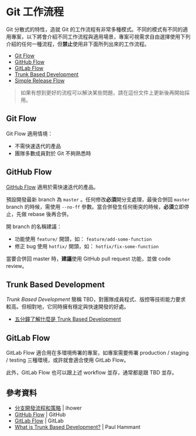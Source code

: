# Git 工作流程

Git 分散式的特性，造就 Git 的工作流程有非常多種模式。不同的模式有不同的適用專案，以下將會介紹不同工作流程與適用場景，專案可視需求自由選擇使用下列介紹的任何一種流程，但**禁止**使用非下面所列出來的工作流程。

* [Git Flow](#git-flow)
* [GitHub Flow](#github-flow)
* [GitLab Flow](#gitlab-flow)
* [Trunk Based Development](#trunk-based-development)
* [Simple Release Flow](workflow-simple-release.md) 

> 如果有想到更好的流程可以解決某些問題，請在這份文件上更新後再開始採用。

## Git Flow

Git Flow 適用情境：

* 不需快速迭代的產品
* 團隊多數成員對於 Git 不夠熟悉時

## GitHub Flow

[GitHub Flow][] 適用於需快速迭代的產品。

預設開發最新 branch 為 `master` 。任何修改**必須**開分支處理，最後合併回 `master` branch 的時候，需使用 `--no-ff` 參數。當合併發生任何衝突的時候，**必須**立即停止，先做 rebase 後再合併。

開 branch 的名稱建議：

* 功能使用 `feature/` 開頭，如： `feature/add-some-function`
* 修正 bug 使用 `hotfix/` 開頭，如： `hotfix/fix-some-function`

當要合併回 master 時，**建議**使用 GitHub pull request 功能，並做 code review。 

## Trunk Based Development

*Trunk Based Development* 簡稱 TBD，對團隊成員程式、版控等技術能力要求較高。但相對地，它同時擁有穩定與快速開發的好處。

* [五分鐘了解什麼是 Trunk Based Development](tbd/quick-start.md)

## GitLab Flow

GitLab Flow 適合用在多環境佈署的專案，如專案需要佈署 production / staging / testing 三種環境，或許就會適合使用 GitLab Flow。

此外，GitLab Flow 也可以跟上述 workflow 並存，通常都是跟 TBD 並存。

## 參考資料

* [分⽀開發流程和策略](https://ihower.tw/git/files/ihower-git-workflow.pdf) | ihower
* [GitHub Flow][] | GitHub
* [GitLab Flow](https://about.gitlab.com/2014/09/29/gitlab-flow/) | GitLab
* [What is Trunk Based Development?](http://paulhammant.com/2013/04/05/what-is-trunk-based-development/) | Paul Hammant

[GitHub Flow]: https://guides.github.com/introduction/flow/
